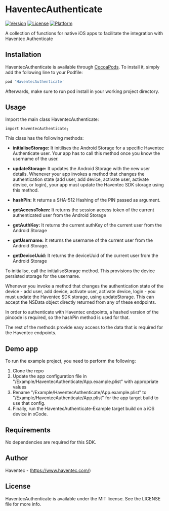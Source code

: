 # HaventecAuthenticate

[![Version](https://img.shields.io/cocoapods/v/HaventecAuthenticate.svg?style=flat)](https://cocoapods.org/pods/HaventecAuthenticate)
[![License](https://img.shields.io/cocoapods/l/HaventecAuthenticate.svg?style=flat)](https://cocoapods.org/pods/HaventecAuthenticate)
[![Platform](https://img.shields.io/cocoapods/p/HaventecAuthenticate.svg?style=flat)](https://cocoapods.org/pods/HaventecAuthenticate)

A collection of functions for native iOS apps to facilitate the integration with Haventec Authenticate

## Installation

HaventecAuthenticate is available through [CocoaPods](https://cocoapods.org/pods/HaventecAuthenticate). To install
it, simply add the following line to your Podfile:

```ruby
pod 'HaventecAuthenticate'
```

Afterwards, make sure to run pod install in your working project directory.

## Usage

Import the main class HaventecAuthenticate:

```
import HaventecAuthenticate;
```    


This class has the following methods:

* **initialiseStorage:** It initilises the Android Storage for a specific Haventec Authenticate user. Your app has to call this method once you know the username of the user.

* **updateStorage:** It updates the Android Storage with the new user details. Whenever your app invokes a method that changes the authentication state (add user, add device, activate user, activate device, or login), your app must update the Haventec SDK storage using this method.

* **hashPin:** It returns a SHA-512 Hashing of the PIN passed as argument. 

* **getAccessToken:** It returns the session access token of the current authenticated user from the Android Storage

* **getAuthKey:** It returns the current authKey of the current user from the Android Storage

* **getUsername:** It returns the username of the current user from the Android Storage.

* **getDeviceUuid:** It returns the deviceUuid of the current user from the Android Storage

To initialise, call the initialiseStorage method. This provisions the device persisted storage for the username.

Whenever you invoke a method that changes the authentication state of the device - add user, add device, activate user,
activate device, login - you must update the Haventec SDK storage, using updateStorage.
This can accept the NSData object directly returned from any of these endpoints.

In order to authenticate with Haventec endpoints, a hashed version of the pincode is required, so the hashPin method is used for that.

The rest of the methods provide easy access to the data that is required for the Haventec endpoints.

## Demo app

To run the example project, you need to perform the following:

1. Clone the repo
2. Update the app configuration file in "/Example/HaventecAuthenticate/App.example.plist" with appropriate values
3. Rename "/Example/HaventecAuthenticate/App.example.plist" to "/Example/HaventecAuthenticate/App.plist" for the app target build to use that config.
4. Finally, run the HaventecAuthenticate-Example target build on a iOS device in xCode.

## Requirements

No dependencies are required for this SDK.

## Author

Haventec - (https://www.haventec.com/)

## License

HaventecAuthenticate is available under the MIT license. See the LICENSE file for more info.
